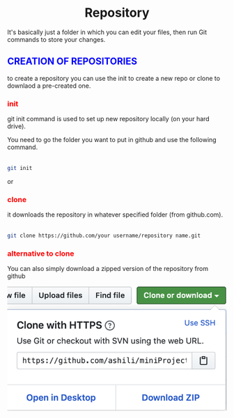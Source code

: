 # <center>Repository</center>

It's basically just a folder in which you can edit your files, then run Git commands to store your changes.

<h2 style="color:blue">CREATION OF REPOSITORIES</h2>
to create a repository you can use the init to create a new repo or clone to downlaod a pre-created one.

<h3 style="color:red">init</h3>

git init command is used to set up new repository locally (on your hard drive).

You need to go the folder you want to put in github and use the following command.

```bash

git init

```

or

<h3 style="color:red">clone</h3>

it downloads the repository in whatever specified folder (from github.com).

```bash

git clone https://github.com/your username/repository name.git
```

<h3 style="color:red">alternative to clone</h3>

You can also simply download a zipped version of the repository from github

![downlaod](images/download.png)
